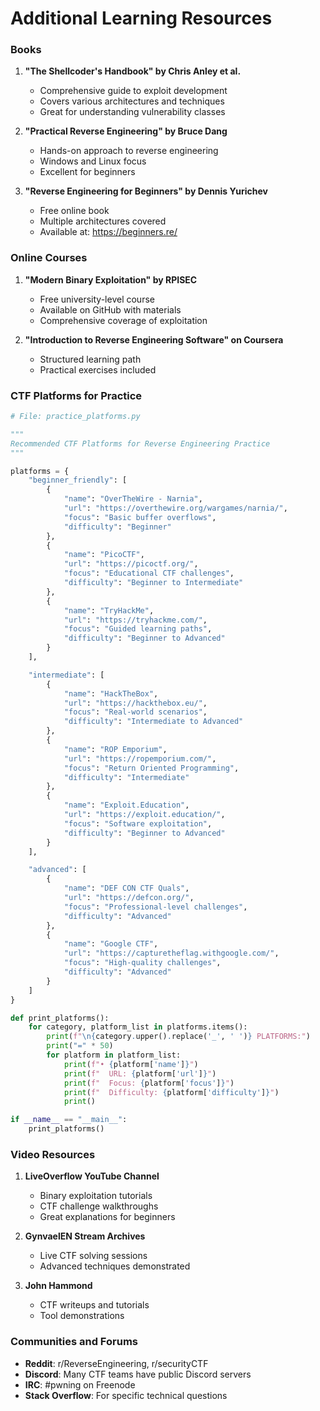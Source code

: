 # Additional Learning Resources

### Books

1. **"The Shellcoder's Handbook" by Chris Anley et al.**
   - Comprehensive guide to exploit development
   - Covers various architectures and techniques
   - Great for understanding vulnerability classes

2. **"Practical Reverse Engineering" by Bruce Dang**
   - Hands-on approach to reverse engineering
   - Windows and Linux focus
   - Excellent for beginners

3. **"Reverse Engineering for Beginners" by Dennis Yurichev**
   - Free online book
   - Multiple architectures covered
   - Available at: https://beginners.re/

### Online Courses

1. **"Modern Binary Exploitation" by RPISEC**
   - Free university-level course
   - Available on GitHub with materials
   - Comprehensive coverage of exploitation

2. **"Introduction to Reverse Engineering Software" on Coursera**
   - Structured learning path
   - Practical exercises included

### CTF Platforms for Practice

```python
# File: practice_platforms.py

"""
Recommended CTF Platforms for Reverse Engineering Practice
"""

platforms = {
    "beginner_friendly": [
        {
            "name": "OverTheWire - Narnia",
            "url": "https://overthewire.org/wargames/narnia/",
            "focus": "Basic buffer overflows",
            "difficulty": "Beginner"
        },
        {
            "name": "PicoCTF",
            "url": "https://picoctf.org/",
            "focus": "Educational CTF challenges",
            "difficulty": "Beginner to Intermediate"
        },
        {
            "name": "TryHackMe",
            "url": "https://tryhackme.com/",
            "focus": "Guided learning paths",
            "difficulty": "Beginner to Advanced"
        }
    ],

    "intermediate": [
        {
            "name": "HackTheBox",
            "url": "https://hackthebox.eu/",
            "focus": "Real-world scenarios",
            "difficulty": "Intermediate to Advanced"
        },
        {
            "name": "ROP Emporium",
            "url": "https://ropemporium.com/",
            "focus": "Return Oriented Programming",
            "difficulty": "Intermediate"
        },
        {
            "name": "Exploit.Education",
            "url": "https://exploit.education/",
            "focus": "Software exploitation",
            "difficulty": "Beginner to Advanced"
        }
    ],

    "advanced": [
        {
            "name": "DEF CON CTF Quals",
            "url": "https://defcon.org/",
            "focus": "Professional-level challenges",
            "difficulty": "Advanced"
        },
        {
            "name": "Google CTF",
            "url": "https://capturetheflag.withgoogle.com/",
            "focus": "High-quality challenges",
            "difficulty": "Advanced"
        }
    ]
}

def print_platforms():
    for category, platform_list in platforms.items():
        print(f"\n{category.upper().replace('_', ' ')} PLATFORMS:")
        print("=" * 50)
        for platform in platform_list:
            print(f"• {platform['name']}")
            print(f"  URL: {platform['url']}")
            print(f"  Focus: {platform['focus']}")
            print(f"  Difficulty: {platform['difficulty']}")
            print()

if __name__ == "__main__":
    print_platforms()
```

### Video Resources

1. **LiveOverflow YouTube Channel**
   - Binary exploitation tutorials
   - CTF challenge walkthroughs
   - Great explanations for beginners

2. **GynvaelEN Stream Archives**
   - Live CTF solving sessions
   - Advanced techniques demonstrated

3. **John Hammond**
   - CTF writeups and tutorials
   - Tool demonstrations

### Communities and Forums

- **Reddit**: r/ReverseEngineering, r/securityCTF
- **Discord**: Many CTF teams have public Discord servers
- **IRC**: #pwning on Freenode
- **Stack Overflow**: For specific technical questions
